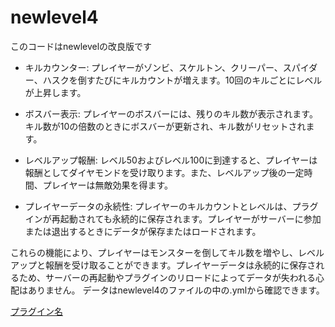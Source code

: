 # newlevel4

このコードはnewlevelの改良版です

- キルカウンター: プレイヤーがゾンビ、スケルトン、クリーパー、スパイダー、ハスクを倒すたびにキルカウントが増えます。10回のキルごとにレベルが上昇します。

- ボスバー表示: プレイヤーのボスバーには、残りのキル数が表示されます。キル数が10の倍数のときにボスバーが更新され、キル数がリセットされます。

- レベルアップ報酬: レベル50およびレベル100に到達すると、プレイヤーは報酬としてダイヤモンドを受け取ります。また、レベルアップ後の一定時間、プレイヤーは無敵効果を得ます。

- プレイヤーデータの永続性: プレイヤーのキルカウントとレベルは、プラグインが再起動されても永続的に保存されます。プレイヤーがサーバーに参加または退出するときにデータが保存またはロードされます。

これらの機能により、プレイヤーはモンスターを倒してキル数を増やし、レベルアップと報酬を受け取ることができます。プレイヤーデータは永続的に保存されるため、サーバーの再起動やプラグインのリロードによってデータが失われる心配はありません。
データはnewlevel4のファイルの中の.ymlから確認できます。

[プラグイン名](.newlevel4-1.0.0.jar)
